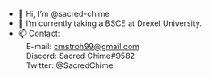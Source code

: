 - 👋 Hi, I’m @sacred-chime
- 🌱 I’m currently taking a BSCE at Drexel University.
- 📫 Contact:  
&emsp;E-mail: cmstroh99@gmail.com  
&emsp;Discord: Sacred Chime#9582  
&emsp;Twitter: @SacredChime  
        
